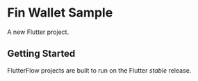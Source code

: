 # Fin Wallet Sample

A new Flutter project.

## Getting Started

FlutterFlow projects are built to run on the Flutter _stable_ release.
